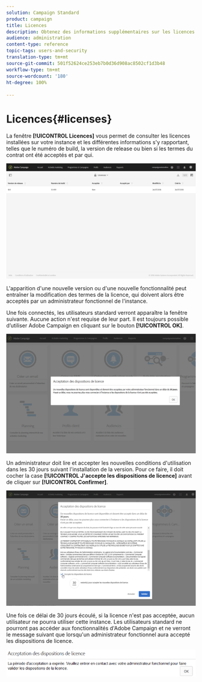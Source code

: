 ```yaml
---
solution: Campaign Standard
product: campaign
title: Licences
description: Obtenez des informations supplémentaires sur les licences installées sur votre instance.
audience: administration
content-type: reference
topic-tags: users-and-security
translation-type: tm+mt
source-git-commit: 501f52624ce253eb7b0d36d908ac8502cf1d3b48
workflow-type: tm+mt
source-wordcount: '180'
ht-degree: 100%

---
```



# Licences{#licenses}

La fenêtre **[!UICONTROL Licences]** vous permet de consulter les licences installées sur votre instance et les différentes informations s&#39;y rapportant, telles que le numéro de build, la version de release ou bien si les termes du contrat ont été acceptés et par qui.

![](assets/license_1.png)

L&#39;apparition d&#39;une nouvelle version ou d&#39;une nouvelle fonctionnalité peut entraîner la modification des termes de la licence, qui doivent alors être acceptés par un administrateur fonctionnel de l&#39;instance.

Une fois connectés, les utilisateurs standard verront apparaître la fenêtre suivante. Aucune action n&#39;est requise de leur part. Il est toujours possible d’utiliser Adobe Campaign en cliquant sur le bouton **[!UICONTROL OK]**.

![](assets/license_2.png)

Un administrateur doit lire et accepter les nouvelles conditions d&#39;utilisation dans les 30 jours suivant l&#39;installation de la version. Pour ce faire, il doit cocher la case **[!UICONTROL J&#39;accepte les dispositions de licence]** avant de cliquer sur **[!UICONTROL Confirmer]**.

![](assets/license_3.png)

Une fois ce délai de 30 jours écoulé, si la licence n&#39;est pas acceptée, aucun utilisateur ne pourra utiliser cette instance. Les utilisateurs standard ne pourront pas accéder aux fonctionnalités d&#39;Adobe Campaign et ne verront le message suivant que lorsqu&#39;un administrateur fonctionnel aura accepté les dispositions de licence.

![](assets/license_4.png)

